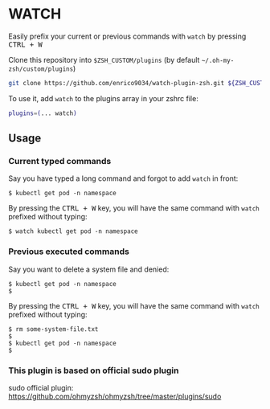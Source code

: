 # WATCH

Easily prefix your current or previous commands with `watch` by pressing <kbd>CTRL + W</kbd>

Clone this repository into ```$ZSH_CUSTOM/plugins``` (by default ```~/.oh-my-zsh/custom/plugins```)

```bash
git clone https://github.com/enrico9034/watch-plugin-zsh.git ${ZSH_CUSTOM:-~/.oh-my-zsh/custom}/plugins/watch
```

To use it, add `watch` to the plugins array in your zshrc file:

```zsh
plugins=(... watch)
```

## Usage

### Current typed commands

Say you have typed a long command and forgot to add `watch` in front:

```console
$ kubectl get pod -n namespace
```

By pressing the <kbd>CTRL + W</kbd> key, you will have the same command with `watch` prefixed without typing:

```console
$ watch kubectl get pod -n namespace
```

### Previous executed commands

Say you want to delete a system file and denied:

```console
$ kubectl get pod -n namespace
$
```

By pressing the <kbd>CTRL + W</kbd> key, you will have the same command with `watch` prefixed without typing:

```console
$ rm some-system-file.txt
$
$ kubectl get pod -n namespace
$
```

### This plugin is based on official sudo plugin
sudo official plugin: https://github.com/ohmyzsh/ohmyzsh/tree/master/plugins/sudo
